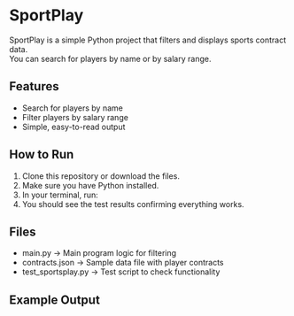 # SportPlay

SportPlay is a simple Python project that filters and displays sports contract data.  
You can search for players by name or by salary range.

## Features
- Search for players by name
- Filter players by salary range
- Simple, easy-to-read output

## How to Run
1. Clone this repository or download the files.
2. Make sure you have Python installed.
3. In your terminal, run:
4. You should see the test results confirming everything works.

## Files
- main.py → Main program logic for filtering
- contracts.json → Sample data file with player contracts
- test_sportsplay.py → Test script to check functionality

## Example Output
